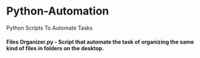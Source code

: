 # Python-Automation
Python Scripts To Automate Tasks

#### Files Organizer.py - Script that automate the task of organizing the same kind of files in folders on the desktop.
